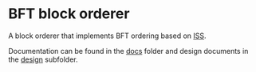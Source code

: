 # BFT block orderer

A block orderer that implements BFT ordering based on [ISS].

Documentation can be found in the [docs](docs) folder and design documents in the [design](docs/design) subfolder.

[ISS]: https://arxiv.org/abs/2203.05681

